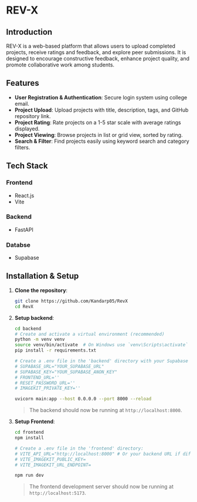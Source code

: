 # REV-X

## Introduction
REV-X is a web-based platform that allows users to upload completed projects, receive ratings and feedback, and explore peer submissions. It is designed to encourage constructive feedback, enhance project quality, and promote collaborative work among students.

## Features
- **User Registration & Authentication**: Secure login system using college email.
- **Project Upload**: Upload projects with title, description, tags, and GitHub repository link.
- **Project Rating**: Rate projects on a 1-5 star scale with average ratings displayed.
- **Project Viewing**: Browse projects in list or grid view, sorted by rating.
- **Search & Filter**: Find projects easily using keyword search and category filters.

## Tech Stack
### Frontend
- React.js
- Vite

### Backend
- FastAPI

### Databse
- Supabase

## Installation & Setup
1. **Clone the repository**:
   ```bash
   git clone https://github.com/Kandarp05/RevX
   cd RevX
   ```
2. **Setup backend**:
    ```bash
    cd backend
    # Create and activate a virtual environment (recommended)
    python -m venv venv
    source venv/bin/activate  # On Windows use `venv\Scripts\activate`
    pip install -r requirements.txt

    # Create a .env file in the 'backend' directory with your Supabase credentials:
    # SUPABASE_URL="YOUR_SUPABASE_URL"
    # SUPABASE_KEY="YOUR_SUPABASE_ANON_KEY"
    # FRONTEND_URL=''
    # RESET_PASSWORD_URL=''
    # IMAGEKIT_PRIVATE_KEY=''

    uvicorn main:app --host 0.0.0.0 --port 8000 --reload
    ```
    > The backend should now be running at `http://localhost:8000`.

3.  **Setup Frontend**:
    ````bash
    cd frontend
    npm install

    # Create a .env file in the 'frontend' directory:
    # VITE_API_URL="http://localhost:8000" # Or your backend URL if different
    # VITE_IMAGEKIT_PUBLIC_KEY=
    # VITE_IMAGEKIT_URL_ENDPOINT=

    npm run dev
    ````
    > The frontend development server should now be running at `http://localhost:5173`.

